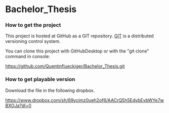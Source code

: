 # Bachelor_Thesis
### How to get the project

This project is hosted at GitHub as a GIT repository.
[GIT](http://git-scm.com/) is a distributed versioning control system.

You can clone this project with GitHubDesktop or with the "git clone" command in console:

https://github.com/Quentinflueckiger/Bachelor_Thesis.git

### How to get playable version

Download the file in the following dropbox.

https://www.dropbox.com/sh/89ycimz0ueh2of6/AACrQ5h5EdvbEvbWYe7wBXOJa?dl=0
